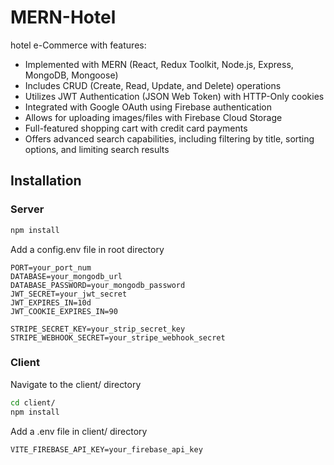 # MERN-Hotel

hotel e-Commerce with features:
  * Implemented with MERN (React, Redux Toolkit, Node.js, Express, MongoDB, Mongoose)
  * Includes CRUD (Create, Read, Update, and Delete) operations
  * Utilizes JWT Authentication (JSON Web Token) with HTTP-Only cookies
  * Integrated with Google OAuth using Firebase authentication
  * Allows for uploading images/files with Firebase Cloud Storage
  * Full-featured shopping cart with credit card payments
  * Offers advanced search capabilities, including filtering by title, sorting options, and limiting search results

## Installation

### Server

```bash
npm install
```

Add a config.env file in root directory

```
PORT=your_port_num
DATABASE=your_mongodb_url
DATABASE_PASSWORD=your_mongodb_password
JWT_SECRET=your_jwt_secret
JWT_EXPIRES_IN=10d
JWT_COOKIE_EXPIRES_IN=90

STRIPE_SECRET_KEY=your_strip_secret_key
STRIPE_WEBHOOK_SECRET=your_stripe_webhook_secret
```

### Client

Navigate to the client/ directory

```bash
cd client/
npm install
```
Add a .env file in client/ directory

```
VITE_FIREBASE_API_KEY=your_firebase_api_key
```

